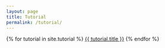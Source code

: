 ```yaml
---
layout: page
title: Tutorial
permalink: /tutorial/
---
```


{% for tutorial in site.tutorial %}
  <a href="{{ site.baseurl }}{{ tutorial.url }}">{{ tutorial.title }}</a>
{% endfor %}
